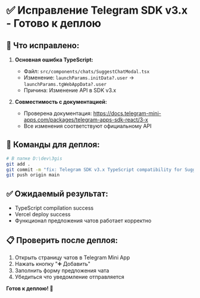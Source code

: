 # ✅ Исправление Telegram SDK v3.x - Готово к деплою

## 🎯 Что исправлено:

1. **Основная ошибка TypeScript:**
   - Файл: `src/components/chats/SuggestChatModal.tsx`
   - Изменение: `launchParams.initData?.user` → `launchParams.tgWebAppData?.user`
   - Причина: Изменение API в SDK v3.x

2. **Совместимость с документацией:**
   - Проверена документация: https://docs.telegram-mini-apps.com/packages/telegram-apps-sdk-react/3-x
   - Все изменения соответствуют официальному API

## 🚀 Команды для деплоя:

```bash
# В папке D:\dev\3gis
git add .
git commit -m "fix: Telegram SDK v3.x TypeScript compatibility for SuggestChatModal"
git push origin main
```

## ✅ Ожидаемый результат:
- TypeScript compilation success
- Vercel deploy success  
- Функционал предложения чатов работает корректно

## 📋 Проверить после деплоя:
1. Открыть страницу чатов в Telegram Mini App
2. Нажать кнопку "➕ Добавить"
3. Заполнить форму предложения чата
4. Убедиться что уведомление отправляется

**Готов к деплою! 🎉**